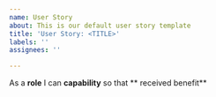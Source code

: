 ```yaml
---
name: User Story
about: This is our default user story template
title: 'User Story: <TITLE>'
labels: ''
assignees: ''

---
```


As a **role** I can **capability** so that ** received benefit**
